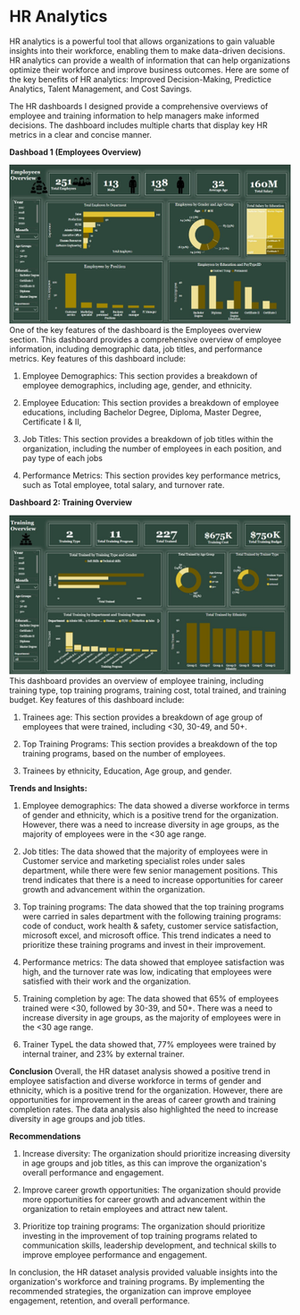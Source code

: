 
# HR Analytics

HR analytics is a powerful tool that allows organizations to gain valuable insights into their workforce, enabling them to make data-driven decisions. HR analytics can provide a wealth of information that can help organizations optimize their workforce and improve business outcomes. Here are some of the key benefits of HR analytics: Improved Decision-Making, Predictice Analytics, Talent Management, and Cost Savings. 

The HR dashboards I designed provide a comprehensive overviews of employee and training information to help managers make informed decisions. The dashboard includes multiple charts that display key HR metrics in a clear and concise manner.

**Dashboad 1 (Employees Overview)**

![Employee Overview Dashboard](https://github.com/rajikudusadewale/HR-Analytic/blob/main/Employees%20Overview.png)
One of the key features of the dashboard is the Employees overview section. This dashboard provides a comprehensive overview of employee information, including demographic data, job titles, and performance metrics. Key features of this dashboard include:
1. Employee Demographics: This section provides a breakdown of employee demographics, including age, gender, and ethnicity. 

2. Employee Education: This section provides a breakdown of employee educations, including Bachelor Degree, Diploma, Master Degree, Certificate I & II,

3. Job Titles: This section provides a breakdown of job titles within the organization, including the number of employees in each position, and pay type of each jobs

4. Performance Metrics: This section provides key performance metrics, such as Total employee, total salary, and turnover rate.


**Dashboard 2: Training Overview**

![Training Overview Dashboard](https://github.com/rajikudusadewale/HR-Analytic/blob/main/Training%20Overview.png)
This dashboard provides an overview of employee training, including training type, top training programs, training cost, total trained, and training budget. Key features of this dashboard include:

1. Trainees age: This section provides a breakdown of age group of employees that were trained, including <30, 30-49, and 50+. 

2. Top Training Programs: This section provides a breakdown of the top training programs, based on the number of employees.

3. Trainees by ethnicity, Education, Age group, and gender.


**Trends and Insights:**

1. Employee demographics: The data showed a diverse workforce in terms of gender and ethnicity, which is a positive trend for the organization. However, there was a need to increase diversity in age groups, as the majority of employees were in the <30 age range. 

2. Job titles: The data showed that the majority of employees were in Customer service and marketing specialist roles under sales department, while there were few senior management positions. This trend indicates that there is a need to increase opportunities for career growth and advancement within the organization.

3. Top training programs: The data showed that the top training programs were carried in sales department with the following training programs: code of conduct, work health & safety, customer service satisfaction, microsoft excel, and microsoft office. This trend indicates a need to prioritize these training programs and invest in their improvement.

4. Performance metrics: The data showed that employee satisfaction was high, and the turnover rate was low, indicating that employees were satisfied with their work and the organization.

5. Training completion by age: The data showed that 65% of employees trained were <30, followed by 30-39, and 50+. There was a need to increase diversity in age groups, as the majority of employees were in the <30 age range.

6. Trainer TypeL the data showed that, 77% employees were trained by internal trainer, and 23% by external trainer.

**Conclusion**
Overall, the HR dataset analysis showed a positive trend in employee satisfaction and  diverse workforce in terms of gender and ethnicity, which is a positive trend for the organization.  However, there are opportunities for improvement in the areas of career growth and training completion rates. The data analysis also highlighted the need to increase diversity in age groups and job titles.

**Recommendations**

1. Increase diversity: The organization should prioritize increasing diversity in age groups and job titles, as this can improve the organization's overall performance and engagement.

2. Improve career growth opportunities: The organization should provide more opportunities for career growth and advancement within the organization to retain employees and attract new talent.

3. Prioritize top training programs: The organization should prioritize investing in the improvement of top training programs related to communication skills, leadership development, and technical skills to improve employee performance and engagement.

In conclusion, the HR dataset analysis provided valuable insights into the organization's workforce and training programs. By implementing the recommended strategies, the organization can improve employee engagement, retention, and overall performance.


